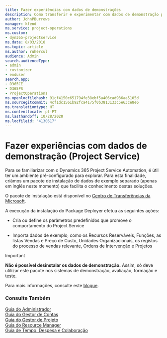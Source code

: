 ```yaml
---
title: Fazer experiências com dados de demonstrações
description: Como transferir e experimentar com dados de demonstração para o Project Service Automation.
author: JohnPBurrows
manager: kfend
ms.service: project-operations
ms.custom:
- dyn365-projectservice
ms.date: 8/03/2018
ms.topic: article
ms.author: ruhercul
audience: Admin
search.audienceType:
- admin
- customizer
- enduser
search.app:
- D365CE
- D365PS
- ProjectOperations
ms.openlocfilehash: 91cf4150c651794fe38ebf5a406cad936aa5105d
ms.sourcegitcommit: 4cf1dc1561b92fca4175f0b3813133c5e63ce8e6
ms.translationtype: HT
ms.contentlocale: pt-PT
ms.lasthandoff: 10/28/2020
ms.locfileid: "4130517"
---
```

# <a name="experiment-with-demo-data-project-service"></a>Fazer experiências com dados de demonstração (Project Service)

Para se familiarizar com o Dynamics 365 Project Service Automation, é útil ter um ambiente pré-configurado para explorar. Para esta finalidade, criámos um pacote de instalação de dados de exemplo separado (apenas em inglês neste momento) que facilita o conhecimento destas soluções. 

O pacote de instalação está disponível no [Centro de Transferências da Microsoft](https://go.microsoft.com/fwlink/?linkid=859966).  

A execução da instalação do Package Deployer efetua as seguintes ações: 
  
-   Cria ou define os parâmetros predefinidos que promove o comportamento do Project Service  
  
-   Importa dados de exemplo, como os Recursos Reserváveis, Funções, as listas Vendas e Preço de Custo, Unidades Organizacionais, os registos do processo de vendas relevante, Ordens de Intervenção e Projetos    
  
> [!IMPORTANT]
> **Não é possível desinstalar os dados de demonstração.** Assim, só deve utilizar este pacote nos sistemas de demonstração, avaliação, formação e teste.

Para mais informações, consulte este [blogue](https://blogs.msdn.microsoft.com/crm/2017/10/24/microsoft-dynamics-365-for-field-service-and-project-service-automation-sample-data).





  
### <a name="see-also"></a>Consulte Também  
 [Guia do Administrador](../psa/admin-guide.md)   
 [Guia do Gestor de Contas](../psa/account-manager-guide.md)   
 [Guia do Gestor de Projeto](../psa/project-manager-guide.md)   
 [Guia do Resource Manager](../psa/resource-manager-guide.md)   
 [Guia de Tempo, Despesa e Colaboração](../psa/time-expense-collaboration-guide.md)
